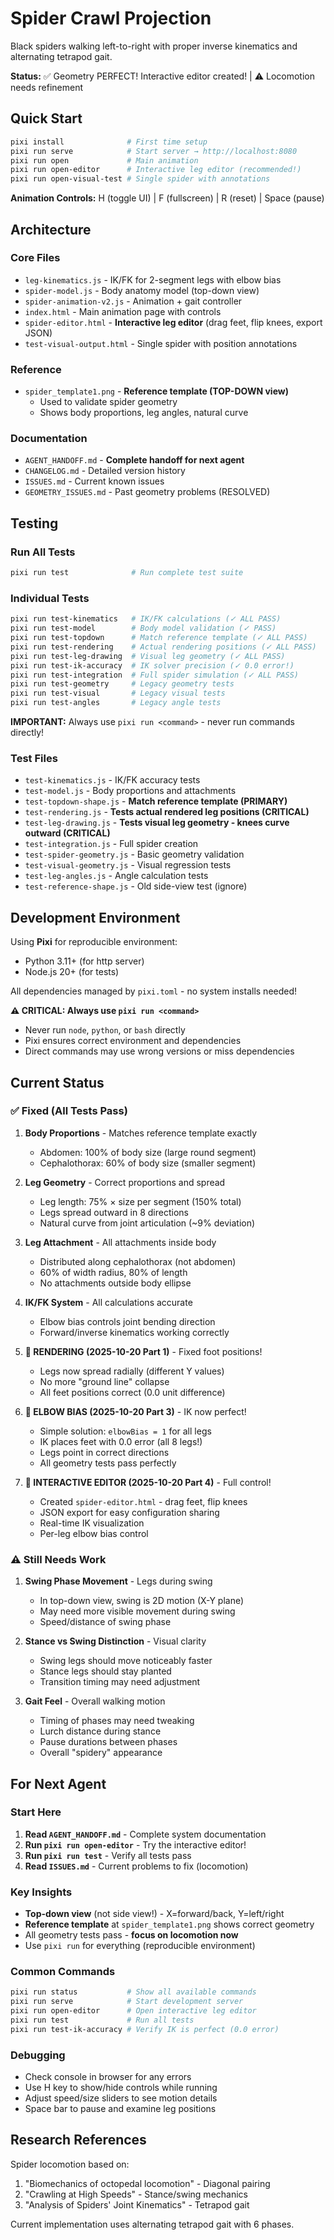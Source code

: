 # Spider Crawl Projection

Black spiders walking left-to-right with proper inverse kinematics and alternating tetrapod gait.

**Status:** ✅ Geometry PERFECT! Interactive editor created! | ⚠️ Locomotion needs refinement

## Quick Start

```bash
pixi install              # First time setup
pixi run serve            # Start server → http://localhost:8080
pixi run open             # Main animation
pixi run open-editor      # Interactive leg editor (recommended!)
pixi run open-visual-test # Single spider with annotations
```

**Animation Controls:** H (toggle UI) | F (fullscreen) | R (reset) | Space (pause)

## Architecture

### Core Files

- `leg-kinematics.js` - IK/FK for 2-segment legs with elbow bias
- `spider-model.js` - Body anatomy model (top-down view)
- `spider-animation-v2.js` - Animation + gait controller
- `index.html` - Main animation page with controls
- `spider-editor.html` - **Interactive leg editor** (drag feet, flip knees, export JSON)
- `test-visual-output.html` - Single spider with position annotations

### Reference

- `spider_template1.png` - **Reference template (TOP-DOWN view)**
  - Used to validate spider geometry
  - Shows body proportions, leg angles, natural curve

### Documentation

- `AGENT_HANDOFF.md` - **Complete handoff for next agent**
- `CHANGELOG.md` - Detailed version history
- `ISSUES.md` - Current known issues
- `GEOMETRY_ISSUES.md` - Past geometry problems (RESOLVED)

## Testing

### Run All Tests
```bash
pixi run test              # Run complete test suite
```

### Individual Tests
```bash
pixi run test-kinematics   # IK/FK calculations (✓ ALL PASS)
pixi run test-model        # Body model validation (✓ PASS)
pixi run test-topdown      # Match reference template (✓ ALL PASS)
pixi run test-rendering    # Actual rendering positions (✓ ALL PASS)
pixi run test-leg-drawing  # Visual leg geometry (✓ ALL PASS)
pixi run test-ik-accuracy  # IK solver precision (✓ 0.0 error!)
pixi run test-integration  # Full spider simulation (✓ ALL PASS)
pixi run test-geometry     # Legacy geometry tests
pixi run test-visual       # Legacy visual tests
pixi run test-angles       # Legacy angle tests
```

**IMPORTANT:** Always use `pixi run <command>` - never run commands directly!

### Test Files

- `test-kinematics.js` - IK/FK accuracy tests
- `test-model.js` - Body proportions and attachments
- `test-topdown-shape.js` - **Match reference template (PRIMARY)**
- `test-rendering.js` - **Tests actual rendered leg positions (CRITICAL)**
- `test-leg-drawing.js` - **Tests visual leg geometry - knees curve outward (CRITICAL)**
- `test-integration.js` - Full spider creation
- `test-spider-geometry.js` - Basic geometry validation
- `test-visual-geometry.js` - Visual regression tests
- `test-leg-angles.js` - Angle calculation tests
- `test-reference-shape.js` - Old side-view test (ignore)

## Development Environment

Using **Pixi** for reproducible environment:
- Python 3.11+ (for http server)
- Node.js 20+ (for tests)

All dependencies managed by `pixi.toml` - no system installs needed!

**⚠️ CRITICAL: Always use `pixi run <command>`**
- Never run `node`, `python`, or `bash` directly
- Pixi ensures correct environment and dependencies
- Direct commands may use wrong versions or miss dependencies

## Current Status

### ✅ Fixed (All Tests Pass)

1. **Body Proportions** - Matches reference template exactly
   - Abdomen: 100% of body size (large round segment)
   - Cephalothorax: 60% of body size (smaller segment)

2. **Leg Geometry** - Correct proportions and spread
   - Leg length: 75% × size per segment (150% total)
   - Legs spread outward in 8 directions
   - Natural curve from joint articulation (~9% deviation)

3. **Leg Attachment** - All attachments inside body
   - Distributed along cephalothorax (not abdomen)
   - 60% of width radius, 80% of length
   - No attachments outside body ellipse

4. **IK/FK System** - All calculations accurate
   - Elbow bias controls joint bending direction
   - Forward/inverse kinematics working correctly

5. **🎉 RENDERING (2025-10-20 Part 1)** - Fixed foot positions!
   - Legs now spread radially (different Y values)
   - No more "ground line" collapse
   - All feet positions correct (0.0 unit difference)

6. **🎉 ELBOW BIAS (2025-10-20 Part 3)** - IK now perfect!
   - Simple solution: `elbowBias = 1` for all legs
   - IK places feet with 0.0 error (all 8 legs!)
   - Legs point in correct directions
   - All geometry tests pass perfectly

7. **🎉 INTERACTIVE EDITOR (2025-10-20 Part 4)** - Full control!
   - Created `spider-editor.html` - drag feet, flip knees
   - JSON export for easy configuration sharing
   - Real-time IK visualization
   - Per-leg elbow bias control

### ⚠️ Still Needs Work

1. **Swing Phase Movement** - Legs during swing
   - In top-down view, swing is 2D motion (X-Y plane)
   - May need more visible movement during swing
   - Speed/distance of swing phase

2. **Stance vs Swing Distinction** - Visual clarity
   - Swing legs should move noticeably faster
   - Stance legs should stay planted
   - Transition timing may need adjustment

3. **Gait Feel** - Overall walking motion
   - Timing of phases may need tweaking
   - Lurch distance during stance
   - Pause durations between phases
   - Overall "spidery" appearance

## For Next Agent

### Start Here
1. **Read `AGENT_HANDOFF.md`** - Complete system documentation
2. **Run `pixi run open-editor`** - Try the interactive editor!
3. **Run `pixi run test`** - Verify all tests pass
4. **Read `ISSUES.md`** - Current problems to fix (locomotion)

### Key Insights

- **Top-down view** (not side view!) - X=forward/back, Y=left/right
- **Reference template** at `spider_template1.png` shows correct geometry
- All geometry tests pass - **focus on locomotion now**
- Use `pixi run` for everything (reproducible environment)

### Common Commands

```bash
pixi run status           # Show all available commands
pixi run serve            # Start development server
pixi run open-editor      # Open interactive leg editor
pixi run test             # Run all tests
pixi run test-ik-accuracy # Verify IK is perfect (0.0 error)
```

### Debugging

- Check console in browser for any errors
- Use H key to show/hide controls while running
- Adjust speed/size sliders to see motion details
- Space bar to pause and examine leg positions

## Research References

Spider locomotion based on:
1. "Biomechanics of octopedal locomotion" - Diagonal pairing
2. "Crawling at High Speeds" - Stance/swing mechanics
3. "Analysis of Spiders' Joint Kinematics" - Tetrapod gait

Current implementation uses alternating tetrapod gait with 6 phases.
